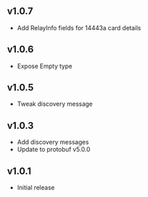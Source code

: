 ## v1.0.7

* Add RelayInfo fields for 14443a card details

## v1.0.6

* Expose Empty type

## v1.0.5

* Tweak discovery message

## v1.0.3

* Add discovery messages
* Update to protobuf v5.0.0

## v1.0.1

* Initial release
